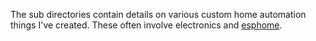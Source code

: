 The sub directories contain details on various custom home automation things I've created.
These often involve electronics and [esphome](https://esphome.io/).
